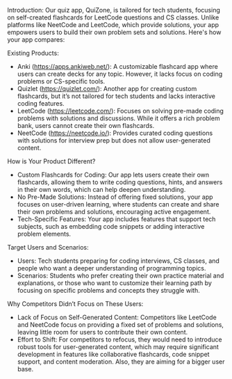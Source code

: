 Introduction: Our quiz app, QuiZone, is tailored for tech students, focusing on self-created flashcards for LeetCode questions and CS classes. Unlike platforms like NeetCode and LeetCode, which provide solutions, your app empowers users to build their own problem sets and solutions. Here's how your app compares:

Existing Products:

* Anki (https://apps.ankiweb.net/): A customizable flashcard app where users can create decks for any topic. However, it lacks focus on coding problems or CS-specific tools.
* Quizlet (https://quizlet.com/): Another app for creating custom flashcards, but it’s not tailored for tech students and lacks interactive coding features.
* LeetCode (https://leetcode.com/): Focuses on solving pre-made coding problems with solutions and discussions. While it offers a rich problem bank, users cannot create their own flashcards.
* NeetCode (https://neetcode.io/): Provides curated coding questions with solutions for interview prep but does not allow user-generated content.

How is Your Product Different?

* Custom Flashcards for Coding: Our app lets users create their own flashcards, allowing them to write coding questions, hints, and answers in their own words, which can help deepen understanding.
* No Pre-Made Solutions: Instead of offering fixed solutions, your app focuses on user-driven learning, where students can create and share their own problems and solutions, encouraging active engagement.
* Tech-Specific Features: Your app includes features that support tech subjects, such as embedding code snippets or adding interactive problem elements.

Target Users and Scenarios:

* Users: Tech students preparing for coding interviews, CS classes, and people who want a deeper understanding of programming topics.
* Scenarios: Students who prefer creating their own practice material and explanations, or those who want to customize their learning path by focusing on specific problems and concepts they struggle with.

Why Competitors Didn’t Focus on These Users:

* Lack of Focus on Self-Generated Content: Competitors like LeetCode and NeetCode focus on providing a fixed set of problems and solutions, leaving little room for users to contribute their own content.
* Effort to Shift: For competitors to refocus, they would need to introduce robust tools for user-generated content, which may require significant development in features like collaborative flashcards, code snippet support, and content moderation. Also, they are aiming for a bigger user base. 
